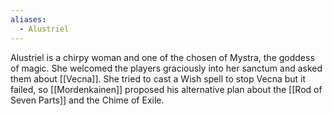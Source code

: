 ```yaml
---
aliases:
  - Alustriel
---
```

Alustriel is a chirpy woman and one of the chosen of Mystra, the goddess of magic. She welcomed the players graciously into her sanctum and asked them about [[Vecna]]. She tried to cast a Wish spell to stop Vecna but it failed, so [[Mordenkainen]] proposed his alternative plan about the [[Rod of Seven Parts]] and the Chime of Exile.
